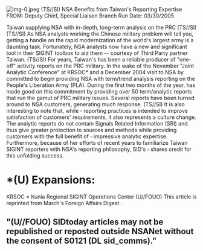 ![img-0.jpeg](img-0.jpeg)
(TS//SI) NSA Benefits from Taiwan's Reporting Expertise
FROM:
Deputy Chief, Special Liaison Branch
Run Date: 03/30/2005

Taiwan supplying NSA with in-depth, long-term analysis on the PRC (TS//SI)
(TS//SI) As NSA analysts working the Chinese military problem will tell you, getting a handle on the rapid modernization of the world's largest army is a daunting task. Fortunately, NSA analysts now have a new and significant tool in their SIGINT toolbox to aid them -- courtesy of Third Party partner Taiwan.
(TS//SI) For years, Taiwan's has been a reliable producer of "one-off" activity reports on the PRC military. In the wake of the November "Joint Analytic Conference" at KRSOC* and a December 2004 visit to NSA by committed to begin providing NSA with term/trend analysis reporting on the People's Liberation Army (PLA). During the first two months of the year, has made good on this commitment by providing over 50 term/analytic reports that run the gamut of PRC military issues. Several reports have been turned around to NSA customers, generating much response.
(TS//SI) It is also interesting to note that, while $\square$ reporting practices is intended to improve satisfaction of customers' requirements, it also represents a culture change. The analytic reports do not contain Signals Related Information (SRI) and thus give greater protection to sources and methods while providing customers with the full benefit of $\square$ impressive analytic expertise. Furthermore, because of her efforts of recent years to familiarize Taiwan SIGINT reporters with NSA's reporting philosophy, SID's $\square$ shares credit for this unfolding success.

# *(U) Expansions: 

KRSOC = Kunia Regional SIGINT Operations Center
(U//FOUO) This article is reprinted from March's Foreign Affairs Digest .

## "(U//FOUO) SIDtoday articles may not be republished or reposted outside NSANet without the consent of S0121 (DL sid_comms)."

